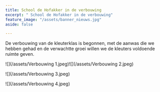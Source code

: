 ```yaml
---
title: School de Hofakker in de verbouwing
excerpt: " School de Hofakker in de verbouwing"
feature_image: "/assets/banner_nieuws.jpg"
aside: false

---
```

De verbouwing van de kleuterklas is begonnen, met de aanwas die we hebben gehad en de verwachtte groei willen we de kleuters voldoende ruimte geven.

  
![](/assets/Verbouwing 1.jpeg)![](/assets/Verbouwing 2.jpeg)

![](/assets/Verbouwing 3.jpeg)

![](/assets/Verbouwing 4.jpeg)